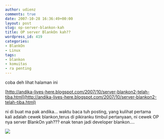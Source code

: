 ```yaml
---
author: udienz
comments: true
date: 2007-10-28 16:36:49+00:00
layout: post
slug: op-server-blankon-kah
title: OP server BlankOn kah??
wordpress_id: 419
categories:
- BlankOn
- Linux
tags:
- blankon
- komuitas
- ra penting
---
```


coba deh lihat halaman ini

[http://andika-lives-here.blogspot.com/2007/10/server-blankon2-telah-tiba.html](http://andika-lives-here.blogspot.com/2007/10/server-blankon2-telah-tiba.html)

ni di buat ma pak andika... waktu baca tuh posting, yang kulihat pertama kali adalah cewek blankon,terus di pikiranku timbul pertanyaan, ni cewek OP nya server BlankOn yah??? enak tenan jadi developer blankon....

![](http://yeyen.blankonlinux.or.id/blankyen.jpg)
